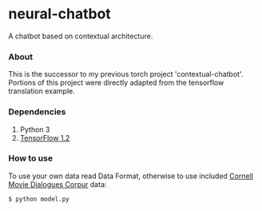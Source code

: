 # neural-chatbot
A chatbot based on contextual architecture.

### About

This is the successor to my previous torch project 'contextual-chatbot'. Portions of this project were directly adapted from the tensorflow translation example.



### Dependencies

1. Python 3
2. [TensorFlow 1.2](https://www.tensorflow.org/install/)

### How to use

To use your own data read Data Format, otherwise to use included [Cornell Movie Dialogues Corpur](http://www.cs.cornell.edu/~cristian/Cornell_Movie-Dialogs_Corpus.html) data:

`$ python model.py`

